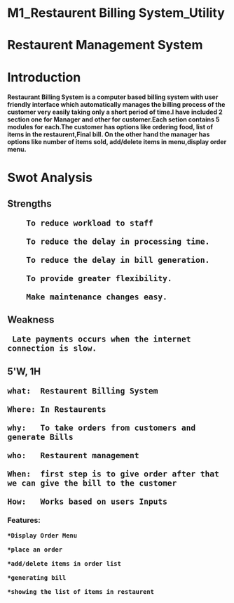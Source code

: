 # M1_Restaurent Billing System_Utility
<h1>Restaurent Management System
  <h1>Introduction
  <h4>Restaurant Billing System is a computer based billing system with user friendly interface which automatically manages the billing process of the customer very easily taking only a short period of time.I have included 2 section one for Manager and other for customer.Each setion contains 5 modules for each.The customer has options like ordering food, list of items in the restaurent,Final bill. On the other hand the manager has options like number of items sold, add/delete items in menu,display order menu.
<h1>Swot Analysis
  
  <h2>Strengths
        
        To reduce workload to staff
          
        To reduce the delay in processing time.

        To reduce the delay in bill generation.

        To provide greater flexibility.  
    
        Make maintenance changes easy.

  <h2>Weakness
    
     Late payments occurs when the internet connection is slow.
    
  <h2> 5'W, 1H
    
    what:  Restaurent Billing System
    
    Where: In Restaurents
    
    why:   To take orders from customers and generate Bills
    
    who:   Restaurent management
    
    When:  first step is to give order after that we can give the bill to the customer
    
    How:   Works based on users Inputs
  
  <h3> Features:
    
    *Display Order Menu
    
    *place an order
    
    *add/delete items in order list
    
    *generating bill
    
    *showing the list of items in restaurent
   

